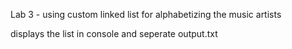Lab 3 - using custom linked list for alphabetizing the music artists 

displays the list in console and seperate output.txt
